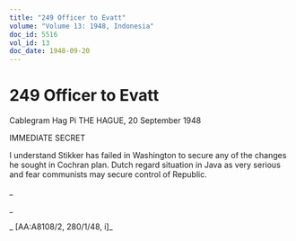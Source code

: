 ```yaml
---
title: "249 Officer to Evatt"
volume: "Volume 13: 1948, Indonesia"
doc_id: 5516
vol_id: 13
doc_date: 1948-09-20
---
```


# 249 Officer to Evatt

Cablegram Hag Pi THE HAGUE, 20 September 1948

IMMEDIATE SECRET

I understand Stikker has failed in Washington to secure any of the changes he sought in Cochran plan. Dutch regard situation in Java as very serious and fear communists may secure control of Republic.

_

_

_ [AA:A8108/2, 280/1/48, i]_
